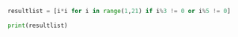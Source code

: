```python
resultlist = [i*i for i in range(1,21) if i%3 != 0 or i%5 != 0]
        
print(resultlist)
```



